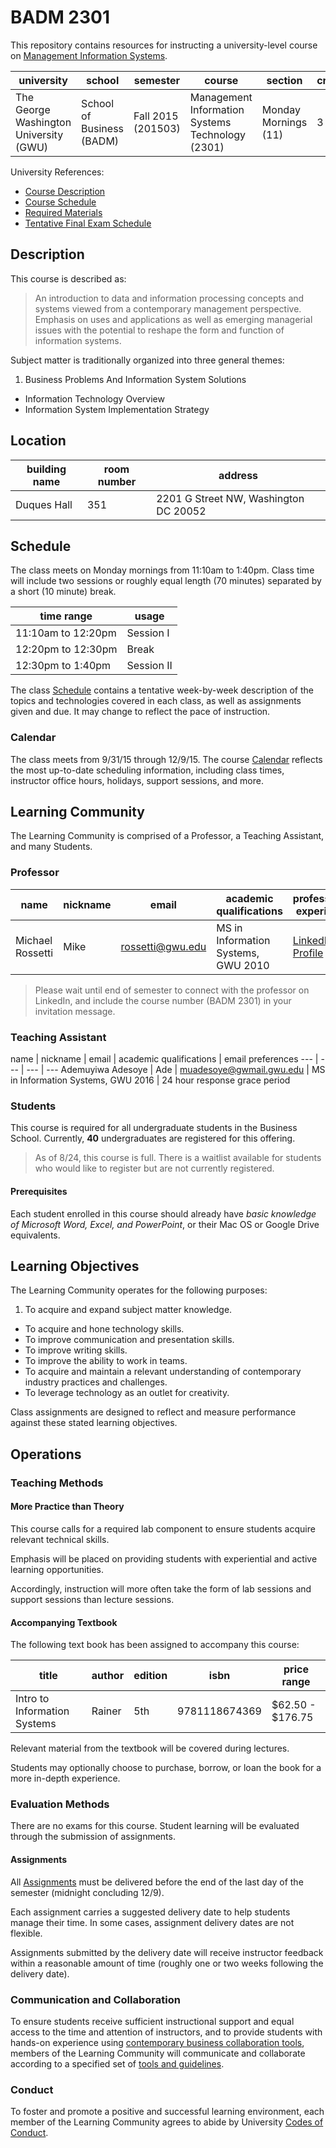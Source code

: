 # BADM 2301

This repository contains resources for instructing a university-level course on [Management Information Systems](https://en.wikipedia.org/wiki/Management_information_system).

university | school | semester | course | section | credits
--- | --- | --- | --- | --- | ---
The George Washington University (GWU) | School of Business (BADM) | Fall 2015 (201503)| Management Information Systems Technology (2301) | Monday Mornings (11) | 3

University References:

 + [Course Description ](http://my.gwu.edu/mod/pws/courses.cfm?campId=1&termId=201503&subjId=BADM)
 + [Course Schedule](http://my.gwu.edu/mod/pws/courses.cfm?campId=1&termId=201503&subjId=BADM)
 + [Required Materials](http://www.bkstr.com/webapp/wcs/stores/servlet/booklookServlet?bookstore_id-1=122&term_id-1=201503&div-1=&dept-1=BADM&course-1=2301&section-1=11)
 + [Tentative Final Exam Schedule](https://registrar.gwu.edu/sites/registrar.gwu.edu/files/downloads/Fall2015TentativeExams.pdf)

## Description

This course is described as:

> An introduction to data and information processing concepts and systems
 viewed from a contemporary management perspective.
 Emphasis on uses and applications as well as
 emerging managerial issues with the potential to reshape the form and function of information systems.

Subject matter is traditionally organized into three general themes:

 1. Business Problems And Information System Solutions
 * Information Technology Overview
 * Information System Implementation Strategy

## Location

building name | room number | address
--- | --- | ---
Duques Hall |  351 | 2201 G Street NW, Washington DC 20052

## Schedule

The class meets on Monday mornings from 11:10am to 1:40pm.
 Class time will include two sessions or roughly equal length (70 minutes)
 separated by a short (10 minute) break.

time range | usage
--- | ---
11:10am to 12:20pm | Session I
12:20pm to 12:30pm | Break
12:30pm to 1:40pm | Session II

The class [Schedule](SCHEDULE.md) contains a tentative
 week-by-week description of the topics and technologies covered in each class,
 as well as assignments given and due.
 It may change to reflect the pace of instruction.

### Calendar

The class meets from 9/31/15 through 12/9/15.
 The course [Calendar](CALENDAR.md) reflects the most up-to-date scheduling information,
 including class times, instructor office hours, holidays, support sessions, and more.

## Learning Community

The Learning Community is comprised of a Professor, a Teaching Assistant, and many Students.

### Professor

name | nickname | email | academic qualifications | professional experience | email preferences
--- | --- | --- | --- | --- | ---
Michael Rossetti | Mike | [rossetti@gwu.edu](mailto:rossetti@gwu.edu) | MS in Information Systems, GWU 2010 | [LinkedIn Profile](https://www.linkedin.com/in/mikerossetti) | 48-72 hour response grace period

> Please wait until end of semester to connect with the professor on LinkedIn, and include the course number (BADM 2301) in your invitation message.

### Teaching Assistant

name | nickname | email | academic qualifications | email preferences
--- | --- | --- | ---
Ademuyiwa Adesoye | Ade | [muadesoye@gwmail.gwu.edu](mailto:muadesoye@gwmail.gwu.edu) | MS in Information Systems, GWU 2016 | 24 hour response grace period

### Students

This course is required for all undergraduate students in the Business School.
 Currently, **40** undergraduates are registered for this offering.

> As of 8/24, this course is full.
 There is a waitlist available for students who
 would like to register but are not currently registered.

#### Prerequisites

Each student enrolled in this course should already have *basic knowledge of Microsoft Word, Excel, and PowerPoint*, or their Mac OS or Google Drive equivalents.

## Learning Objectives

The Learning Community operates for the following purposes:

 1. To acquire and expand subject matter knowledge.
 * To acquire and hone technology skills.
 * To improve communication and presentation skills.
 * To improve writing skills.
 * To improve the ability to work in teams.
 * To acquire and maintain a relevant understanding of contemporary industry practices and challenges.
 * To leverage technology as an outlet for creativity.

Class assignments are designed to reflect and measure performance against
 these stated learning objectives.

## Operations

### Teaching Methods

#### More Practice than Theory

This course calls for a required lab component to ensure students acquire relevant technical skills.

Emphasis will be placed on providing students with experiential and active learning opportunities.

Accordingly, instruction will more often take the form of lab sessions and support sessions than lecture sessions.

#### Accompanying Textbook

The following text book has been assigned to accompany this course:

title | author | edition | isbn | price range
--- | --- | --- | --- | ---
Intro to Information Systems | Rainer | 5th | 9781118674369 | $62.50 - $176.75

Relevant material from the textbook will be covered during lectures.

Students may optionally choose to purchase, borrow, or loan the book
 for a more in-depth experience.

### Evaluation Methods

There are no exams for this course.
 Student learning will be evaluated through the submission of assignments.

#### Assignments

All [Assignments](ASSIGNMENTS.md) must be delivered
 before the end of the last day of the semester (midnight concluding 12/9).

Each assignment carries a suggested delivery date to help students manage their time.
 In some cases, assignment delivery dates are not flexible.

Assignments submitted by the delivery date will receive instructor feedback
 within a reasonable amount of time (roughly one or two weeks following the delivery date).

### Communication and Collaboration

To ensure students receive sufficient instructional support
 and equal access to the time and attention of instructors,
 and to provide students with hands-on experience using [contemporary business collaboration tools](http://www.theatlantic.com/technology/archive/2015/07/the-secret-startup-saved-healthcare-gov-the-worst-website-in-america/397784/),
 members of the Learning Community will communicate and collaborate according to a specified set of [tools and guidelines](COMMUNICATIONS.md).

### Conduct

To foster and promote a positive and successful learning environment,
 each member of the Learning Community agrees to abide by University [Codes of Conduct](CONDUCT.md).
